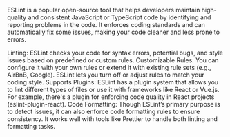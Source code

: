 ESLint is a popular open-source tool that helps developers maintain high-quality and consistent JavaScript or TypeScript code by identifying and reporting problems in the code. It enforces coding standards and can automatically fix some issues, making your code cleaner and less prone to errors.

Linting: ESLint checks your code for syntax errors, potential bugs, and style issues based on predefined or custom rules.
Customizable Rules: You can configure it with your own rules or extend it with existing rule sets (e.g., AirBnB, Google). ESLint lets you turn off or adjust rules to match your coding style.
Supports Plugins: ESLint has a plugin system that allows you to lint different types of files or use it with frameworks like React or Vue.js. For example, there's a plugin for enforcing code quality in React projects (eslint-plugin-react).
Code Formatting: Though ESLint’s primary purpose is to detect issues, it can also enforce code formatting rules to ensure consistency. It works well with tools like Prettier to handle both linting and formatting tasks.
